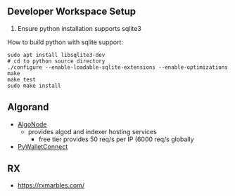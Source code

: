 Developer Workspace Setup
--------------------------

1. Ensure python installation supports sqlite3

How to build python with sqlite support:

```shell
sudo apt install libsqlite3-dev
# cd to python source directory
./configure --enable-loadable-sqlite-extensions --enable-optimizations
make
make test
sudo make install
```

Algorand
--------
- [AlgoNode](https://algonode.io/api/)
  - provides algod and indexer hosting services
    - free tier provides 50 req/s per IP (6000 req/s globally
- [PyWalletConnect](https://pypi.org/project/pyWalletConnect)


RX
--
- https://rxmarbles.com/
